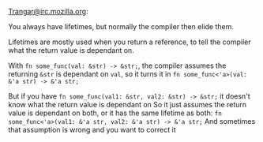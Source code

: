 Trangar@irc.mozilla.org:

You always have lifetimes, but normally the compiler then elide them.

Lifetimes are mostly used when you return a reference, to tell the compiler what the return value is dependant on.

With `fn some_func(val: &str) -> &str;`, the compiler assumes the returning `&str` is dependant on `val`, so it turns it in `fn some_func<'a>(val: &'a str) -> &'a str;`

But if you have `fn some_func(val1: &str, val2: &str) -> &str;` it doesn't know what the return value is dependant on 
So it just assumes the return value is dependant on both, or it has the same lifetime as both: `fn some_func<'a>(val1: &'a str, val2: &'a str) -> &'a str;` 
And sometimes that assumption is wrong and you want to correct it 
